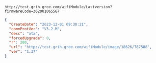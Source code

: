 `http://test.grih.gree.com/wifiModule/Lastversion?firmwareCode=362001065567`

```json
{
  "CreateDate": "2023-12-01 09:30:21",
  "commProtVer": "V3.2.M",
  "desc": "ota",
  "forcedUpgrade": 0,
  "r": 200,
  "url": "http://test.grih.gree.com/wifiModule/image/18626/787588",
  "ver": "1.37"
}
```